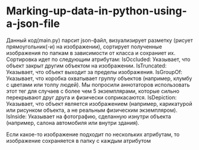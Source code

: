# Marking-up-data-in-python-using-a-json-file

Данный код(main.py) парсит json-файл, визуализирует разметку (рисует прямоугольник(-и) на изображении), сортирует полученные изображения по папкам в зависимости от класса и сохраниет их. Сортировка идет по следующим атрибутам:
IsOccluded: Указывает, что объект закрыт другим объектом на изображении.
IsTruncated: Указывает, что объект выходит за пределы изображения.
IsGroupOf: Указывает, что коробка охватывает группу объектов (например, клумбу с цветами или толпу людей). Мы попросили аннотаторов использовать этот тег для случаев с более чем 5 экземплярами, которые сильно перекрывают друг друга и физически соприкасаются.
IsDepiction: Указывает, что объект является изображением (например, карикатурой или рисунком объекта, а не реальным физическим экземпляром).
IsInside: Указывает на фотографию, сделанную изнутри объекта (например, салона автомобиля или внутри здания).

Если какое-то изображение подходит по нескольких атрибутам, то изображение сохраняется в папку с каждым атрибутом
